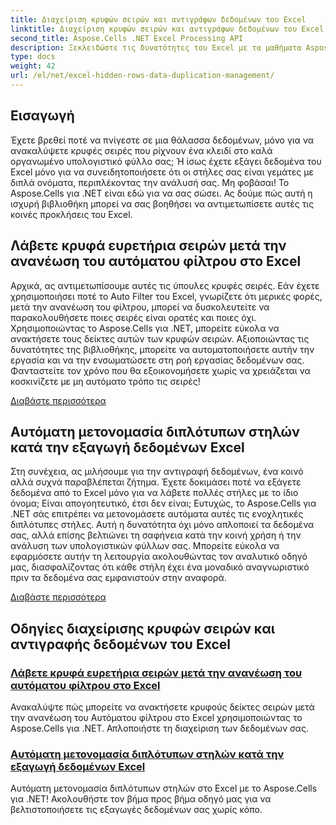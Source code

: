 ```yaml
---
title: Διαχείριση κρυφών σειρών και αντιγράφων δεδομένων του Excel
linktitle: Διαχείριση κρυφών σειρών και αντιγράφων δεδομένων του Excel
second_title: Aspose.Cells .NET Excel Processing API
description: Ξεκλειδώστε τις δυνατότητες του Excel με τα μαθήματα Aspose.Cells για .NET, παρέχοντας πληροφορίες σχετικά με τη διαχείριση κρυφών σειρών και την αβίαστη αντιγραφή δεδομένων.
type: docs
weight: 42
url: /el/net/excel-hidden-rows-data-duplication-management/
---
```

## Εισαγωγή

Έχετε βρεθεί ποτέ να πνίγεστε σε μια θάλασσα δεδομένων, μόνο για να ανακαλύψετε κρυφές σειρές που ρίχνουν ένα κλειδί στο καλά οργανωμένο υπολογιστικό φύλλο σας; Ή ίσως έχετε εξάγει δεδομένα του Excel μόνο για να συνειδητοποιήσετε ότι οι στήλες σας είναι γεμάτες με διπλά ονόματα, περιπλέκοντας την ανάλυσή σας. Μη φοβάσαι! Το Aspose.Cells για .NET είναι εδώ για να σας σώσει. Ας δούμε πώς αυτή η ισχυρή βιβλιοθήκη μπορεί να σας βοηθήσει να αντιμετωπίσετε αυτές τις κοινές προκλήσεις του Excel.

## Λάβετε κρυφά ευρετήρια σειρών μετά την ανανέωση του αυτόματου φίλτρου στο Excel

Αρχικά, ας αντιμετωπίσουμε αυτές τις ύπουλες κρυφές σειρές. Εάν έχετε χρησιμοποιήσει ποτέ το Auto Filter του Excel, γνωρίζετε ότι μερικές φορές, μετά την ανανέωση του φίλτρου, μπορεί να δυσκολευτείτε να παρακολουθήσετε ποιες σειρές είναι ορατές και ποιες όχι. Χρησιμοποιώντας το Aspose.Cells για .NET, μπορείτε εύκολα να ανακτήσετε τους δείκτες αυτών των κρυφών σειρών. Αξιοποιώντας τις δυνατότητες της βιβλιοθήκης, μπορείτε να αυτοματοποιήσετε αυτήν την εργασία και να την ενσωματώσετε στη ροή εργασίας δεδομένων σας. Φανταστείτε τον χρόνο που θα εξοικονομήσετε χωρίς να χρειάζεται να κοσκινίζετε με μη αυτόματο τρόπο τις σειρές! 

[Διαβάστε περισσότερα](./get-all-hidden-row-indices-after-refreshing-auto-filter-in-excel/)

## Αυτόματη μετονομασία διπλότυπων στηλών κατά την εξαγωγή δεδομένων Excel

Στη συνέχεια, ας μιλήσουμε για την αντιγραφή δεδομένων, ένα κοινό αλλά συχνά παραβλέπεται ζήτημα. Έχετε δοκιμάσει ποτέ να εξάγετε δεδομένα από το Excel μόνο για να λάβετε πολλές στήλες με το ίδιο όνομα; Είναι απογοητευτικό, έτσι δεν είναι; Ευτυχώς, το Aspose.Cells για .NET σάς επιτρέπει να μετονομάσετε αυτόματα αυτές τις ενοχλητικές διπλότυπες στήλες. Αυτή η δυνατότητα όχι μόνο απλοποιεί τα δεδομένα σας, αλλά επίσης βελτιώνει τη σαφήνεια κατά την κοινή χρήση ή την ανάλυση των υπολογιστικών φύλλων σας. Μπορείτε εύκολα να εφαρμόσετε αυτήν τη λειτουργία ακολουθώντας τον αναλυτικό οδηγό μας, διασφαλίζοντας ότι κάθε στήλη έχει ένα μοναδικό αναγνωριστικό πριν τα δεδομένα σας εμφανιστούν στην αναφορά.

[Διαβάστε περισσότερα](./rename-duplicate-columns-automatically-while-exporting-worksheet-data-in-excel/)

## Οδηγίες διαχείρισης κρυφών σειρών και αντιγραφής δεδομένων του Excel
### [Λάβετε κρυφά ευρετήρια σειρών μετά την ανανέωση του αυτόματου φίλτρου στο Excel](./get-all-hidden-row-indices-after-refreshing-auto-filter-in-excel/)
Ανακαλύψτε πώς μπορείτε να ανακτήσετε κρυφούς δείκτες σειρών μετά την ανανέωση του Αυτόματου φίλτρου στο Excel χρησιμοποιώντας το Aspose.Cells για .NET. Απλοποιήστε τη διαχείριση των δεδομένων σας.
### [Αυτόματη μετονομασία διπλότυπων στηλών κατά την εξαγωγή δεδομένων Excel](./rename-duplicate-columns-automatically-while-exporting-worksheet-data-in-excel/)
Αυτόματη μετονομασία διπλότυπων στηλών στο Excel με το Aspose.Cells για .NET! Ακολουθήστε τον βήμα προς βήμα οδηγό μας για να βελτιστοποιήσετε τις εξαγωγές δεδομένων σας χωρίς κόπο.